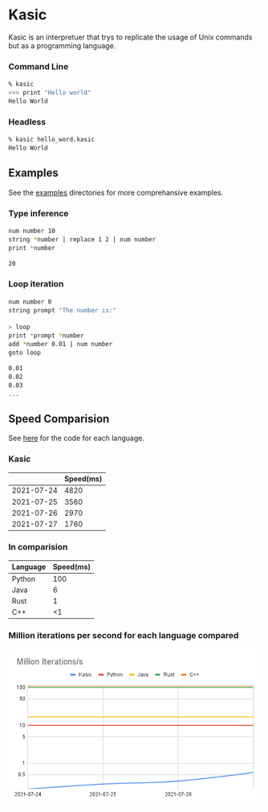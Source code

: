 # Kasic
Kasic is an interpretuer that trys to replicate the usage of Unix commands but as a programming language.

### Command Line
```bash
% kasic
>>> print "Hello world"
Hello World
```

### Headless
```bash
% kasic hello_word.kasic
Hello World
```

## Examples
See the [examples](https://github.com/jackdelahunt/Kasic/tree/main/kasic/Examples) directories for more comprehansive examples.

### Type inference
```bash
num number 10
string *number | replace 1 2 | num number
print *number
```
```bash
20
```
### Loop iteration
```bash
num number 0
string prompt "The number is:"

> loop
print *prompt *number
add *number 0.01 | num number
goto loop
```
```bash
0.01
0.02
0.03
...
```
## Speed Comparision
See [here](https://github.com/jackdelahunt/Kasic/tree/main/kasic/Examples/Speed) for the code for each language.


### Kasic
|                | Speed(ms) |
| -------------- | --------- |
| 2021-07-24     | 4820      |
| 2021-07-25     | 3560      |
| 2021-07-26     | 2970      |
| 2021-07-27     | 1760      |


### In comparision
| Language | Speed(ms) |
| -------- | --------- |
| Python   | 100       |
| Java     | 6         |
| Rust     | 1         |
| C++      | <1        |

### Million iterations per second for each language compared 
![Chart](Resources/speed_chart.png)
